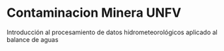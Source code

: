 # Contaminacion Minera UNFV
Introducción al procesamiento de datos hidrometeorológicos aplicado al balance de aguas
